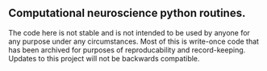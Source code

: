 ## Computational neuroscience python routines. 

The code here is not stable and is not intended to be used by anyone for any purpose under any circumstances. Most of this is write-once code that has been archived for purposes of reproducability and record-keeping. Updates to this project will not be backwards compatible. 
